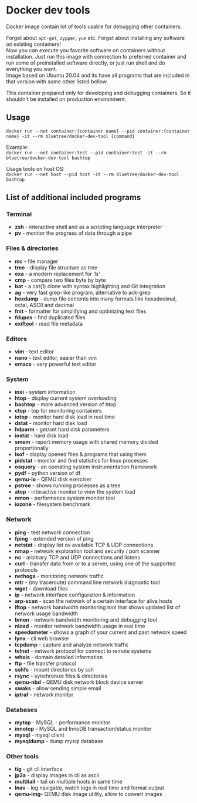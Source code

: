 # Docker dev tools
Docker image contain lot of tools usable for debugging other containers.

Forget about `apt-get`, `zypper`, `yum` etc. Forget about installing any software on existing containers!  
Now you can execute you favorite software on containers without installation. Just run this image with connection to
preferred container and run some of preinstalled software directly, or just run shell and do everything you want.  
Image based on Ubuntu 20.04 and its have all programs that are included in that version with some other listed bellow.

This container prepared only for developing and debugging containers. So it shouldn't be installed on production
environment.

## Usage

`docker run --net container:{container name} --pid container:{container name} -it --rm bluetree/docker-dev-tool {command}`

Example:  
`docker run --net container:test --pid container:test -it --rm bluetree/docker-dev-tool bashtop`

Usage tools on host OS:  
`docker run --net host --pid host -it --rm bluetree/docker-dev-tool bashtop`

## List of additional included programs

### Terminal

* **zsh** - interactive shell and as a scripting language interpreter
* **pv** - monitor the progress of data through a pipe

### Files & directories

* **mc** - file manager
* **tree** - display file structure as tree
* **exa** - a modern replacement for ‘ls’
* **cmp** - compare two files byte by byte
* **bat** - a cat(1) clone with syntax highlighting and Git integration
* **ag** - very fast grep-like program, alternative to ack-grep
* **hexdump** - dump file contents into many formats like hexadecimal, octal, ASCII and decimal
* **fmt** - formatter for simplifying and optimizing text files
* **fdupes** - find duplicated files
* **exiftool** - read file metadata

### Editors

* **vim** - text editor
* **nano** - text editor, easier than vim
* **emacs** - very powerful text editor

### System

* **inxi** - system information
* **htop** - display current system overloading
* **bashtop** - more advanced version of htop
* **ctop** - top for monitoring containers
* **iotop** - monitor hard disk load in real time
* **dstat** - monitor hard disk load
* **hdparm** - get/set hard disk parameters
* **iostat** - hard disk load
* **smem** - report memory usage with shared memory divided proportionally
* **lsof** - display opened files & programs that using them
* **pidstat** - monitor and find statistics for linux processes
* **osquery** - an operating system instrumentation framework
* **pydf** - python version of df
* **qemu-io** - QEMU disk exerciser
* **pstree** - shows running processes as a tree
* **atop** - interactive monitor to view the system load
* **nmon** - performance system monitor tool
* **iozone** - filesystem benchmark

### Network

* **ping** - test network connection
* **fping** - extended version of ping
* **netstat** - display list ov available TCP & UDP connections
* **nmap** - network exploration tool and security / port scanner
* **nc** - arbitrary TCP and UDP connections and listens
* **curl** - transfer data from or to a server, using one of the supported protocols
* **nethogs** - monitoring network traffic
* **mtr** - (my traceroute) command line network diagnostic tool
* **wget** - download files
* **ip** - network interface configuration & information
* **arp-scan** - scan the network of a certain interface for alive hosts
* **iftop** - network bandwidth monitoring tool that shows updated list of network usage bandwidth
* **bmon** - network bandwidth monitoring and debugging tool
* **nload** - monitor network bandwidth usage in real time
* **speedometer** - shows a graph of your current and past network speed
* **lynx** - cli web browser
* **tcpdump** - capture and analyze network traffic
* **telnet** - network protocol for connect to remote systems
* **whois** - domain detailed information
* **ftp** - file transfer protocol
* **sshfs** - mount directories by ssh
* **rsync** - synchronize files & directories
* **qemu-nbd** - QEMU disk network block device server
* **swaks** - allow sending simple email
* **iptraf** - network monitor

### Databases

* **mytop** - MySQL - performance monitor
* **innotop** - MySQL and InnoDB transaction/status monitor
* **mysql** - mysql client
* **mysqldump** - dump mysql database

### Other tools

* **tig** - git cli interface
* **jp2a** - display images in cli as ascii
* **multitail** - tail on multiple hosts in same time
* **lnav** - log navigator, watch logs in real time and format output
* **qemu-img**-  QEMU disk image utility, allow to convert images
